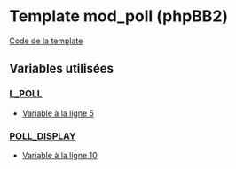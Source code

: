# Template mod_poll (phpBB2)

[Code de la template](../../subsilver/mod_poll.tpl)

## Variables utilisées

### [L_POLL](../L_POLL.md)
* [Variable &agrave; la ligne 5](../../subsilver/mod_poll.tpl#L5)

### [POLL_DISPLAY](../POLL_DISPLAY.md)
* [Variable &agrave; la ligne 10](../../subsilver/mod_poll.tpl#L10)